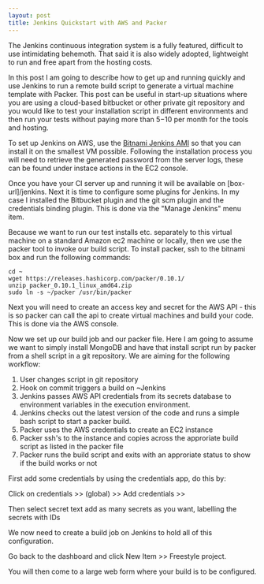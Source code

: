 ```yaml
---
layout: post
title: Jenkins Quickstart with AWS and Packer
---
```


The Jenkins continuous integration system is a fully featured, difficult to use intimidating behemoth. That said it is also widely adopted, lightweight to run and free apart from the hosting costs.

In this post I am going to describe how to get up and running quickly and use Jenkins to run a remote build script to generate a virtual machine template with Packer. This post can be useful in start-up situations where you are using a cloud-based bitbucket or other private git repository and you would like to test your installation script in different environments and then run your tests without paying more than $5-$10 per month for the tools and hosting.

To set up Jenkins on AWS, use the [Bitnami Jenkins AMI](https://aws.amazon.com/marketplace/pp/B00NNZUF3Q/ref=srh_res_product_title?ie=UTF8&sr=0-2&qid=1467723585013) so that you can install it on the smallest VM possible. Following the installation process you will need to retrieve the generated password from the server logs, these can be found under instace actions in the EC2 console.

Once you have your CI server up and running it will be available on [box-url]/jenkins. Next it is time to configure some plugins for Jenkins. In my case I installed the Bitbucket plugin and the git scm plugin and the credentials binding plugin. This is done via the "Manage Jenkins" menu item.

Because we want to run our test installs etc. separately to this virtual machine on a standard Amazon ec2 machine or locally, then we use the packer tool to invoke our build script. To install packer, ssh to the bitnami box and run the following commands:

	cd ~
	wget https://releases.hashicorp.com/packer/0.10.1/
	unzip packer_0.10.1_linux_amd64.zip 
	sudo ln -s ~/packer /usr/bin/packer

Next you will need to create an access key and secret for the AWS API - this is so packer can call the api to create virtual machines and build your code. This is done via the AWS console.

Now we set up our build job and our packer file. Here I am going to assume we want to simply install MongoDB and have that install script run by packer from a shell script in a git repository. We are aiming for the following workflow:

1) User changes script in git repository
2) Hook on commit triggers a build on ~Jenkins
3) Jenkins passes AWS API credentials from its secrets database to environment variables in the execution environment.
4) Jenkins checks out the latest version of the code and runs a simple bash script to start a packer build.
5) Packer uses the AWS credentials to create an EC2 instance
6) Packer ssh's to the instance and copies across the approriate build script as listed in the packer file
7) Packer runs the build script and exits with an approriate status to show if the build works or not

First add some credentials by using the credentials app, do this by:

Click on credentials >> (global) >> Add credentials >>

Then select secret text add as many secrets as you want, labelling the secrets with IDs

We now need to create a build job on Jenkins to hold all of this configuration. 

Go back to the dashboard and click New Item >> Freestyle project.

You will then come to a large web form where your build is to be configured.











